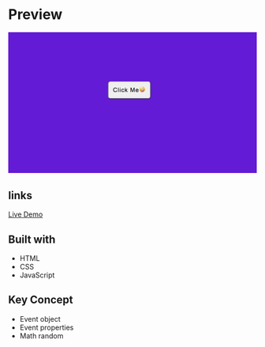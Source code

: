 # Preview

![alt](img/Screen%20Shot%202021-09-24%20at%203.18.17%20PM.png)

## links

[Live Demo]( https://bgcolour.netlify.app/)

## Built with

- HTML
- CSS
- JavaScript

## Key Concept

- Event object
- Event properties
- Math random